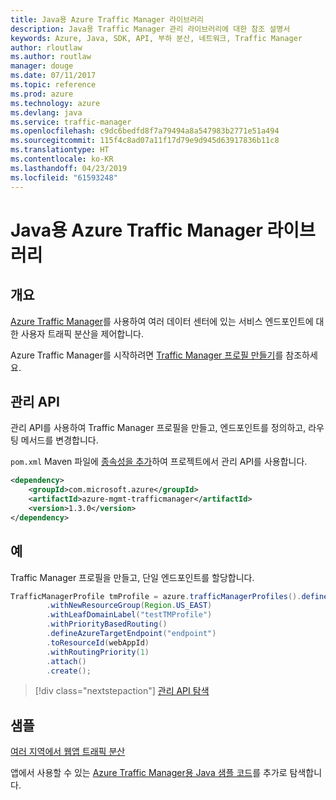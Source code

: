```yaml
---
title: Java용 Azure Traffic Manager 라이브러리
description: Java용 Traffic Manager 관리 라이브러리에 대한 참조 설명서
keywords: Azure, Java, SDK, API, 부하 분산, 네트워크, Traffic Manager
author: rloutlaw
ms.author: routlaw
manager: douge
ms.date: 07/11/2017
ms.topic: reference
ms.prod: azure
ms.technology: azure
ms.devlang: java
ms.service: traffic-manager
ms.openlocfilehash: c9dc6bedfd8f7a79494a8a547983b2771e51a494
ms.sourcegitcommit: 115f4c8ad07a11f17d79e9d945d63917836b11c8
ms.translationtype: HT
ms.contentlocale: ko-KR
ms.lasthandoff: 04/23/2019
ms.locfileid: "61593248"
---
```

# <a name="azure-traffic-manager-libraries-for-java"></a>Java용 Azure Traffic Manager 라이브러리

## <a name="overview"></a>개요

[Azure Traffic Manager](/azure/traffic-manager/traffic-manager-overview)를 사용하여 여러 데이터 센터에 있는 서비스 엔드포인트에 대한 사용자 트래픽 분산을 제어합니다.

Azure Traffic Manager를 시작하려면 [Traffic Manager 프로필 만들기](/azure/traffic-manager/traffic-manager-create-profile)를 참조하세요.

## <a name="management-api"></a>관리 API

관리 API를 사용하여 Traffic Manager 프로필을 만들고, 엔드포인트를 정의하고, 라우팅 메서드를 변경합니다. 

`pom.xml` Maven 파일에 [종속성을 추가](https://maven.apache.org/guides/getting-started/index.html#How_do_I_use_external_dependencies)하여 프로젝트에서 관리 API를 사용합니다.  

```XML
<dependency>
    <groupId>com.microsoft.azure</groupId>
    <artifactId>azure-mgmt-trafficmanager</artifactId>
    <version>1.3.0</version>
</dependency>
```   

## <a name="example"></a>예

Traffic Manager 프로필을 만들고, 단일 엔드포인트를 할당합니다.

```java
TrafficManagerProfile tmProfile = azure.trafficManagerProfiles().define("testTMProfile")
        .withNewResourceGroup(Region.US_EAST)
        .withLeafDomainLabel("testTMProfile")
        .withPriorityBasedRouting()
        .defineAzureTargetEndpoint("endpoint")
        .toResourceId(webAppId)
        .withRoutingPriority(1)
        .attach()
        .create();
```

> [!div class="nextstepaction"]
> [관리 API 탐색](/java/api/overview/azure/trafficmanager/management)

## <a name="samples"></a>샘플

[여러 지역에서 웹앱 트래픽 분산](https://github.com/Azure-Samples/traffic-manager-java-manage-profiles)

앱에서 사용할 수 있는 [Azure Traffic Manager용 Java 샘플 코드](https://azure.microsoft.com/resources/samples/?platform=java&term=traffic)를 추가로 탐색합니다.
